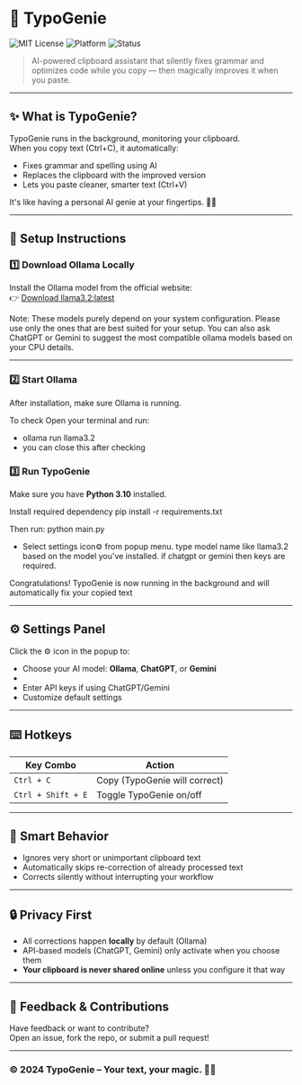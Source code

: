 # 🧞 TypoGenie

![MIT License](https://img.shields.io/badge/license-MIT-blue.svg)
![Platform](https://img.shields.io/badge/platform-Windows%20%7C%20Mac%20%7C%20Linux-green)
![Status](https://img.shields.io/badge/status-Production--Ready-brightgreen)

> AI-powered clipboard assistant that silently fixes grammar and optimizes code while you copy — then magically improves it when you paste.  
---

## ✨ What is TypoGenie?

TypoGenie runs in the background, monitoring your clipboard.  
When you copy text (Ctrl+C), it automatically:
- Fixes grammar and spelling using AI
- Replaces the clipboard with the improved version
- Lets you paste cleaner, smarter text (Ctrl+V)

It's like having a personal AI genie at your fingertips. 🧞‍♂️

---

## 🧰 Setup Instructions

### 1️⃣ Download Ollama Locally  
Install the Ollama model from the official website:  
👉 [Download llama3.2:latest](https://ollama.com/library/llama3.2:latest)

Note: These models purely depend on your system configuration. Please use only the ones that are best suited for your setup. You can also ask ChatGPT or Gemini to suggest the most compatible ollama models based on your CPU details.

---

### 2️⃣ Start Ollama  
After installation, make sure Ollama is running.  

To check Open your terminal and run:
- ollama run llama3.2
- you can close this after checking


### 3️⃣ Run TypoGenie  
Make sure you have **Python 3.10** installed.  

Install required dependency
  pip install -r requirements.txt

Then run:
  python main.py

- Select settings icon⚙️ from popup menu. type model name like llama3.2 based on the model you've installed. if chatgpt or gemini then keys are required.

Congratulations! TypoGenie is now running in the background and will automatically fix your copied text

---

## ⚙️ Settings Panel

Click the ⚙️ icon in the popup to:
- Choose your AI model: **Ollama**, **ChatGPT**, or **Gemini**
- 
- Enter API keys if using ChatGPT/Gemini
- Customize default settings

---

## ⌨️ Hotkeys

| Key Combo          | Action                       |
|--------------------|------------------------------|
| `Ctrl + C`         | Copy (TypoGenie will correct)|
| `Ctrl + Shift + E` | Toggle TypoGenie on/off      |

---

## 🧠 Smart Behavior

- Ignores very short or unimportant clipboard text
- Automatically skips re-correction of already processed text
- Corrects silently without interrupting your workflow

---

## 🔒 Privacy First

- All corrections happen **locally** by default (Ollama)
- API-based models (ChatGPT, Gemini) only activate when you choose them
- **Your clipboard is never shared online** unless you configure it that way

---

## 💬 Feedback & Contributions

Have feedback or want to contribute?  
Open an issue, fork the repo, or submit a pull request!

---

### © 2024 TypoGenie – Your text, your magic. 🧞‍♂️

